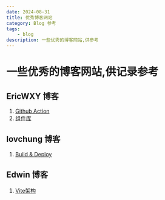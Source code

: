 ```yaml
---
date: 2024-08-31
title: 优秀博客网站
category: Blog 参考
tags:
    - blog
description: 一些优秀的博客网站,供参考
---
```


# 一些优秀的博客网站,供记录参考

## EricWXY 博客
1. [Github Action](<https://ericwxy.github.io/2024/03/06/2024-03-06-02/>)
2. [组件库](<https://ericwxy.github.io/2024/04/17/2024-04-17-01/>)

## lovchung 博客
1. [Build & Deploy](<https://www.lovchun.com/posts/>)

## Edwin 博客
1. [Vite架构](<http://edwinest.com/blog/modulebundler/vite/structure.html>)
